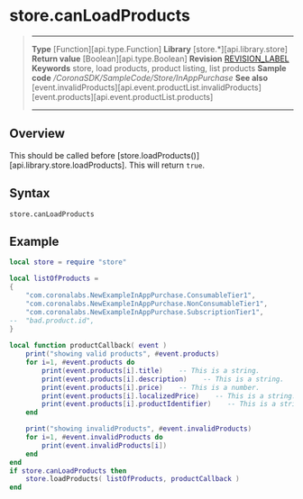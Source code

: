 
# store.canLoadProducts

> --------------------- ------------------------------------------------------------------------------------------
> __Type__              [Function][api.type.Function]
> __Library__           [store.*][api.library.store]
> __Return value__      [Boolean][api.type.Boolean]
> __Revision__          [REVISION_LABEL](REVISION_URL)
> __Keywords__          store, load products, product listing, list products
> __Sample code__       */CoronaSDK/SampleCode/Store/InAppPurchase*
> __See also__          [event.invalidProducts][api.event.productList.invalidProducts]<br/>[event.products][api.event.productList.products]
> --------------------- ------------------------------------------------------------------------------------------


## Overview

This should be called before [store.loadProducts()][api.library.store.loadProducts].  This will return `true`.

## Syntax

	store.canLoadProducts

## Example

`````lua
local store = require "store"

local listOfProducts = 
{
    "com.coronalabs.NewExampleInAppPurchase.ConsumableTier1",
    "com.coronalabs.NewExampleInAppPurchase.NonConsumableTier1",
    "com.coronalabs.NewExampleInAppPurchase.SubscriptionTier1",
--  "bad.product.id",
}
 
local function productCallback( event )
    print("showing valid products", #event.products)
    for i=1, #event.products do
        print(event.products[i].title)    -- This is a string.
        print(event.products[i].description)    -- This is a string.
        print(event.products[i].price)    -- This is a number.
        print(event.products[i].localizedPrice)    -- This is a string.
        print(event.products[i].productIdentifier)    -- This is a string.
    end

    print("showing invalidProducts", #event.invalidProducts)
    for i=1, #event.invalidProducts do
		print(event.invalidProducts[i])
    end
end
if store.canLoadProducts then
    store.loadProducts( listOfProducts, productCallback )
end
`````
